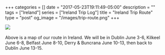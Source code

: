 +++
categories = []
date = "2017-05-23T19:11:49-05:00"
description = ""
tags = ["Ireland"]
series = ["Ireland Trip Log"]
title = "Ireland Trip Route"
type = "post"
og_image = "/images/trip-route.png"
+++

<img src="/images/trip-route.png" class="img-responsive">
<br>
<br>
Above is a map of our route in Ireland. We will be in Dublin June 3-6, Kilkeel June 6-8, Belfast June 8-10, Derry & Buncrana June 10-13, then back to Dublin June 13-15.
